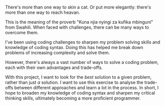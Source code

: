 There's more than one way to skin a cat. Or put more elegantly: there's more than one way to reach heavan. 

This is the meaning of the proverb "Kuna njia nyingi za kufika mbinguni" from Swahili. When faced with challenges, there can be many ways to overcome them.

I've been using coding challenges to sharpen my problem solving skills and knowledge of coding syntax. Doing this has helped me break down problems of increasing complexity and solve them. 

However, there's always a vast number of ways to solve a coding problem, each with their own advantages and trade-offs. 

With this project, I want to look for the _best_ solution to a given problem, rather than just _a_ solution. I want to use this exercise to analyse the trade-offs between different approaches and learn a lot in the process. In short, I hope to broaden my knowledge of coding syntax and sharpen my critical thinking skills, ultimately becoming a more proficient programmer.